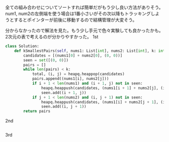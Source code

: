 全ての組み合わせについてソートすれば簡単だがもう少し良い方法がありそう。
num1, num2の左側端を使う場合は1番小さいがその次以降もトラッキングしようとするとポインターが前後に移動するので結構管理が大変そう。

分からなかったので解法を見た。もう少し手元で色々実験しても良かったかも。2次元の表で考えるのが分かりやすかった。
1st

```python
class Solution:
    def kSmallestPairs(self, nums1: List[int], nums2: List[int], k: int) -> List[List[int]]:
        candidates = [(nums1[0] + nums2[0], (0, 0))]
        seen = set([(0, 0)])
        pairs = []
        while len(pairs) < k:
            total, (i, j) = heapq.heappop(candidates)
            pairs.append((nums1[i], nums2[j]))
            if i + 1 < len(nums1) and (i + 1, j) not in seen:
                heapq.heappush(candidates, (nums1[i + 1] + nums2[j], (i + 1, j)))
                seen.add((i + 1, j))
            if j + 1 < len(nums2) and (i, j + 1) not in seen:
                heapq.heappush(candidates, (nums1[i] + nums2[j + 1], (i, j + 1)))
                seen.add((i, j + 1))
        return pairs
```

2nd

```python
```


3rd

```python
```
